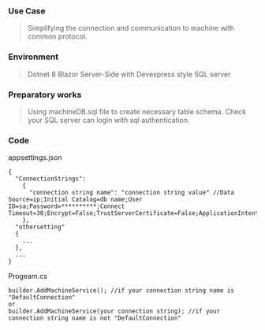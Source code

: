 ### Use Case
> Simplifying the connection and communication to machine with common protocol.
### Environment
> Dotnet 8 Blazor Server-Side with Devexpress style
> SQL server
### Preparatory works
> Using machineDB.sql file to create necessary table schema.
> Check your SQL server can login with sql authentication.
### Code
appsettings.json
```
{
  "ConnectionStrings":
    {
      "connection string name": "connection string value" //Data Source=ip;Initial Catalog=db name;User ID=sa;Password=**********;Connect Timeout=30;Encrypt=False;TrustServerCertificate=False;ApplicationIntent=ReadWrite;MultiSubnetFailover=False
    },
  "othersetting"
  {
    ...
  },
  ...
}
```
Progeam.cs
```
builder.AddMachineService(); //if your connection string name is "DefaultConnection"
or
builder.AddMachineService(your connection string); //if your connection string name is not "DefaultConnection"
```

